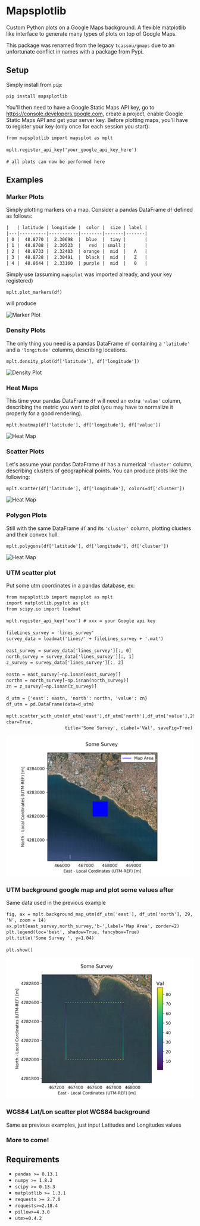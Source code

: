# Mapsplotlib

Custom Python plots on a Google Maps background. A flexible matplotlib like interface to generate many types of plots on top of Google Maps.

This package was renamed from the legacy `tcassou/gmaps` due to an unfortunate conflict in names with a package from Pypi.

## Setup

Simply install from `pip`:
```
pip install mapsplotlib
```

You'll then need to have a Google Static Maps API key, go to https://console.developers.google.com, create a project, enable Google Static Maps API and get your server key. Before plotting maps, you'll have to register your key (only once for each session you start):
```
from mapsplotlib import mapsplot as mplt

mplt.register_api_key('your_google_api_key_here')

# all plots can now be performed here
```

## Examples

### Marker Plots

Simply plotting markers on a map. Consider a pandas DataFrame `df` defined as follows:

```
|   | latitude | longitude |  color |  size | label |
|---|----------|-----------|--------|-------|-------|
| 0 |  48.8770 |  2.30698  |  blue  |  tiny |       |
| 1 |  48.8708 |  2.30523  |   red  | small |       |
| 2 |  48.8733 |  2.32403  | orange |  mid  |   A   |
| 3 |  48.8728 |  2.30491  |  black |  mid  |   Z   |
| 4 |  48.8644 |  2.33160  | purple |  mid  |   0   |
```

Simply use (assuming `mapsplot` was imported already, and your key registered)
```
mplt.plot_markers(df)
```
will produce

![Marker Plot](https://github.com/tcassou/mapsplotlib/blob/master/examples/markers.png)

### Density Plots

The only thing you need is a pandas DataFrame `df` containing a `'latitude'` and a `'longitude'` columns, describing locations.

```
mplt.density_plot(df['latitude'], df['longitude'])
```

![Density Plot](https://github.com/tcassou/mapsplotlib/blob/master/examples/density.png)

### Heat Maps

This time your pandas DataFrame `df` will need an extra `'value'` column, describing the metric you want to plot (you may have to normalize it properly for a good rendering).

```
mplt.heatmap(df['latitude'], df['longitude'], df['value'])
```
![Heat Map](https://github.com/tcassou/mapsplotlib/blob/master/examples/heatmap.png)

### Scatter Plots

Let's assume your pandas DataFrame `df` has a numerical `'cluster'` column, describing clusters of geographical points. You can produce plots like the following:

```
mplt.scatter(df['latitude'], df['longitude'], colors=df['cluster'])
```
![Heat Map](https://github.com/tcassou/mapsplotlib/blob/master/examples/clusters.png)

### Polygon Plots

Still with the same DataFrame `df` and its `'cluster'` column, plotting clusters and their convex hull.

```
mplt.polygons(df['latitude'], df['longitude'], df['cluster'])
```
![Heat Map](https://github.com/tcassou/mapsplotlib/blob/master/examples/polygons.png)


### UTM scatter plot
Put some utm coordinates in a pandas database, ex: 
```
from mapsplotlib import mapsplot as mplt
import matplotlib.pyplot as plt
from scipy.io import loadmat

mplt.register_api_key('xxx') # xxx = your Google api key

fileLines_survey = 'lines_survey'
survey_data = loadmat('Lines/' + fileLines_survey + '.mat')

east_survey = survey_data['lines_survey'][:, 0]
north_survey = survey_data['lines_survey'][:, 1]
z_survey = survey_data['lines_survey'][:, 2]

eastn = east_survey[~np.isnan(east_survey)]
northn = north_survey[~np.isnan(north_survey)]
zn = z_survey[~np.isnan(z_survey)]

d_utm = {'east': eastn, 'north': northn, 'value': zn}
df_utm = pd.DataFrame(data=d_utm)

mplt.scatter_with_utm(df_utm['east'],df_utm['north'],df_utm['value'],29,'N',maptype='satellite', cbar=True,
                      title='Some Survey', cLabel='Val', saveFig=True)
```
![UTM Scatter](https://github.com/malaclemys/mapsplotlib/blob/master/examples/utm_scatter.png)


### UTM background google map and plot some values after
Same data used in the previous example
```
fig, ax = mplt.background_map_utm(df_utm['east'], df_utm['north'], 29, 'N', zoom = 14)
ax.plot(east_survey,north_survey,'b-',label='Map Area', zorder=2)
plt.legend(loc='best', shadow=True, fancybox=True)
plt.title('Some Survey ', y=1.04)

plt.show()
```
![UTM Background](https://github.com/malaclemys/mapsplotlib/blob/master/examples/utm_background.png)

### WGS84 Lat/Lon scatter plot WGS84 background
Same as previous examples, just input Latitudes and Longitudes values


### More to come!

## Requirements

* `pandas >= 0.13.1`
* `numpy >= 1.8.2`
* `scipy >= 0.13.3`
* `matplotlib >= 1.3.1`
* `requests >= 2.7.0`
* `requests>=2.18.4`
* `pillow>=4.3.0`
* `utm>=0.4.2`



